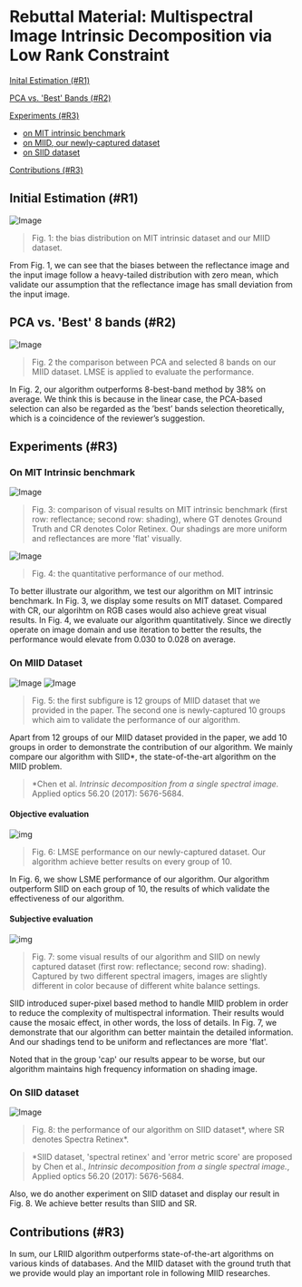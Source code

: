 # Rebuttal Material: Multispectral Image Intrinsic Decomposition via Low Rank Constraint

[Inital Estimation (#R1)](#init)

[PCA vs. 'Best' Bands (#R2)](#lr)

[Experiments (#R3)](#mit)
* [on MIT intrinsic benchmark](#mit)
* [on MIID, our newly-captured dataset](#miid)
* [on SIID dataset](#siid)

[Contributions (#R3)](#contri)

## <span id="init">Initial Estimation (#R1)</span>
![Image](https://farm5.staticflickr.com/4721/26045732858_1133701b2c_b.jpg)
> Fig. 1: the bias distribution on MIT intrinsic dataset and our MIID dataset.

From Fig. 1, we can see that the biases between the reflectance image and the input image follow a heavy-tailed distribution with zero mean, which validate our assumption that the reflectance image has small deviation from the input image.

## <span id="lr">PCA vs. 'Best' 8 bands (#R2)</span>
![Image](https://farm5.staticflickr.com/4701/26047528898_29a16acf4f_h.jpg)
> Fig. 2 the comparison between PCA and selected 8 bands on our MIID dataset. LMSE is applied to evaluate the performance. 

In Fig. 2, our algorithm outperforms 8-best-band method by 38% on average. We think this is because in the linear case, the PCA-based selection can also be regarded as the ’best’ bands selection theoretically, which is a coincidence of the reviewer’s suggestion.

## <span id="mit">Experiments (#R3)</span>

### <span id="mit">On MIT Intrinsic benchmark</span>
![Image](https://farm5.staticflickr.com/4664/39926442791_cd9d6e8964_k.jpg)
> Fig. 3: comparison of visual results on MIT intrinsic benchmark (first row: reflectance; second row: shading), where GT denotes Ground Truth and CR denotes Color Retinex. Our shadings are more uniform and reflectances are more 'flat' visually.

![Image](https://farm5.staticflickr.com/4714/25049103807_9b4d41bcf9_h.jpg)
> Fig. 4: the quantitative performance of our method. 

To better illustrate our algorithm, we test our algorithm on MIT intrinsic benchmark. In Fig. 3, we display some results on MIT dataset. Compared with CR, our algorihtm on RGB cases would also achieve great visual results. In Fig. 4, we evaluate our algorithm quantitatively. Since we directly operate on image domain and use iteration to better the results, the performance would elevate from 0.030 to 0.028 on average.

### <span id="miid">On MIID Dataset</span>
![Image](https://farm5.staticflickr.com/4704/39918684321_42faa1c719_k.jpg)
![Image](https://farm5.staticflickr.com/4761/39019998775_fa2a84c34a_k.jpg)
> Fig. 5: the first subfigure is 12 groups of MIID dataset that we provided in the paper. The second one is newly-captured 10 groups which aim to validate the performance of our algorithm.

Apart from 12 groups of our MIID dataset provided in the paper, we add 10 groups in order to demonstrate the contribution of our algorithm. We mainly compare our algorithm with SIID*, the state-of-the-art algorithm on the MIID problem.

> *Chen et al. _Intrinsic decomposition from a single spectral image._ Applied optics 56.20 (2017): 5676-5684.

#### Objective evaluation
![img](https://farm5.staticflickr.com/4743/39022043025_103a809018_b.jpg)
> Fig. 6: LMSE performance on our newly-captured dataset. Our algorithm achieve better results on every group of 10.

In Fig. 6, we show LSME performance of our algorithm. Our algorithm outperform SIID on each group of 10, the results of which validate the effectiveness of our algorithm.

#### Subjective evaluation
![img](https://farm5.staticflickr.com/4623/39041994725_0d6ea3b36c_k.jpg)
> Fig. 7: some visual results of our algorithm and SIID on newly captured dataset (first row: reflectance; second row: shading). Captured by two different spectral imagers, images are slightly different in color because of different white balance settings.

SIID introduced super-pixel based method to handle MIID problem in order to reduce the complexity of multispectral information. Their results would cause the mosaic effect, in other words, the loss of details. In Fig. 7, we demonstrate that our algorithm can better maintain the detailed information. And our shadings tend to be uniform and reflectances are more 'flat'.

Noted that in the group 'cap' our results appear to be worse, but our algorithm maintains high frequency information on shading image.

### <span id="siid">On SIID dataset</span>
![Image](https://farm5.staticflickr.com/4740/39043645675_2937afc880_b.jpg)
> Fig. 8: the performance of our algorithm on SIID dataset*, where SR denotes Spectra Retinex*.

> *SIID dataset, 'spectral retinex' and 'error metric score' are proposed by Chen et al., _Intrinsic decomposition from a single spectral image._, Applied optics 56.20 (2017): 5676-5684.

Also, we do another experiment on SIID dataset and display our result in Fig. 8. We achieve better results than SIID and SR.

## <span id='contri'>Contributions (#R3)</span>
In sum, our LRIID algorithm outperforms state-of-the-art algorithms on various kinds of databases. And the MIID dataset with the ground truth that we provide would play an important role in following MIID researches.
